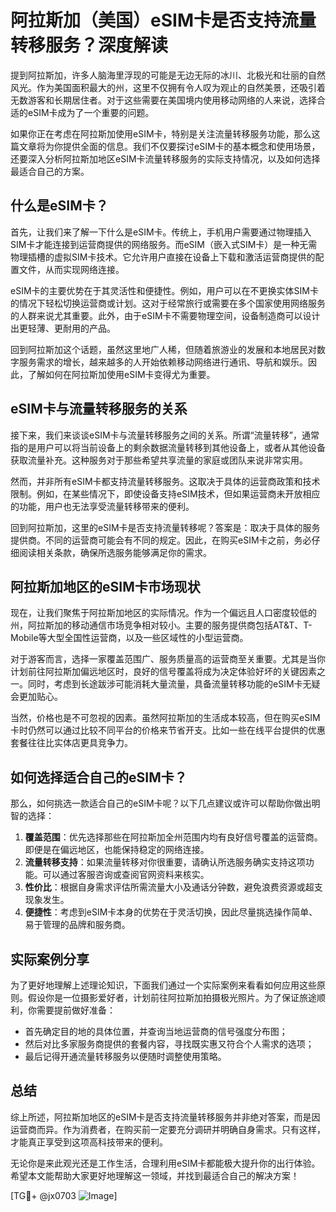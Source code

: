 # 阿拉斯加（美国）eSIM卡是否支持流量转移服务？深度解读

提到阿拉斯加，许多人脑海里浮现的可能是无边无际的冰川、北极光和壮丽的自然风光。作为美国面积最大的州，这里不仅拥有令人叹为观止的自然美景，还吸引着无数游客和长期居住者。对于这些需要在美国境内使用移动网络的人来说，选择合适的eSIM卡成为了一个重要的问题。

如果你正在考虑在阿拉斯加使用eSIM卡，特别是关注流量转移服务功能，那么这篇文章将为你提供全面的信息。我们不仅要探讨eSIM卡的基本概念和使用场景，还要深入分析阿拉斯加地区eSIM卡流量转移服务的实际支持情况，以及如何选择最适合自己的方案。

## 什么是eSIM卡？

首先，让我们来了解一下什么是eSIM卡。传统上，手机用户需要通过物理插入SIM卡才能连接到运营商提供的网络服务。而eSIM（嵌入式SIM卡）是一种无需物理插槽的虚拟SIM卡技术。它允许用户直接在设备上下载和激活运营商提供的配置文件，从而实现网络连接。

eSIM卡的主要优势在于其灵活性和便捷性。例如，用户可以在不更换实体SIM卡的情况下轻松切换运营商或计划。这对于经常旅行或需要在多个国家使用网络服务的人群来说尤其重要。此外，由于eSIM卡不需要物理空间，设备制造商可以设计出更轻薄、更耐用的产品。

回到阿拉斯加这个话题，虽然这里地广人稀，但随着旅游业的发展和本地居民对数字服务需求的增长，越来越多的人开始依赖移动网络进行通讯、导航和娱乐。因此，了解如何在阿拉斯加使用eSIM卡变得尤为重要。

## eSIM卡与流量转移服务的关系

接下来，我们来谈谈eSIM卡与流量转移服务之间的关系。所谓“流量转移”，通常指的是用户可以将当前设备上的剩余数据流量转移到其他设备上，或者从其他设备获取流量补充。这种服务对于那些希望共享流量的家庭或团队来说非常实用。

然而，并非所有eSIM卡都支持流量转移服务。这取决于具体的运营商政策和技术限制。例如，在某些情况下，即使设备支持eSIM技术，但如果运营商未开放相应的功能，用户也无法享受流量转移带来的便利。

回到阿拉斯加，这里的eSIM卡是否支持流量转移呢？答案是：取决于具体的服务提供商。不同的运营商可能会有不同的规定。因此，在购买eSIM卡之前，务必仔细阅读相关条款，确保所选服务能够满足你的需求。

## 阿拉斯加地区的eSIM卡市场现状

现在，让我们聚焦于阿拉斯加地区的实际情况。作为一个偏远且人口密度较低的州，阿拉斯加的移动通信市场竞争相对较小。主要的服务提供商包括AT&T、T-Mobile等大型全国性运营商，以及一些区域性的小型运营商。

对于游客而言，选择一家覆盖范围广、服务质量高的运营商至关重要。尤其是当你计划前往阿拉斯加偏远地区时，良好的信号覆盖将成为决定体验好坏的关键因素之一。同时，考虑到长途跋涉可能消耗大量流量，具备流量转移功能的eSIM卡无疑会更加贴心。

当然，价格也是不可忽视的因素。虽然阿拉斯加的生活成本较高，但在购买eSIM卡时仍然可以通过比较不同平台的价格来节省开支。比如一些在线平台提供的优惠套餐往往比实体店更具竞争力。

## 如何选择适合自己的eSIM卡？

那么，如何挑选一款适合自己的eSIM卡呢？以下几点建议或许可以帮助你做出明智的选择：

1. **覆盖范围**：优先选择那些在阿拉斯加全州范围内均有良好信号覆盖的运营商。即便是在偏远地区，也能保持稳定的网络连接。
2. **流量转移支持**：如果流量转移对你很重要，请确认所选服务确实支持这项功能。可以通过客服咨询或查阅官网资料来核实。
3. **性价比**：根据自身需求评估所需流量大小及通话分钟数，避免浪费资源或超支现象发生。
4. **便捷性**：考虑到eSIM卡本身的优势在于灵活切换，因此尽量挑选操作简单、易于管理的品牌和服务商。

## 实际案例分享

为了更好地理解上述理论知识，下面我们通过一个实际案例来看看如何应用这些原则。假设你是一位摄影爱好者，计划前往阿拉斯加拍摄极光照片。为了保证旅途顺利，你需要提前做好准备：

- 首先确定目的地的具体位置，并查询当地运营商的信号强度分布图；
- 然后对比多家服务商提供的套餐内容，寻找既实惠又符合个人需求的选项；
- 最后记得开通流量转移服务以便随时调整使用策略。

## 总结

综上所述，阿拉斯加地区的eSIM卡是否支持流量转移服务并非绝对答案，而是因运营商而异。作为消费者，在购买前一定要充分调研并明确自身需求。只有这样，才能真正享受到这项高科技带来的便利。

无论你是来此观光还是工作生活，合理利用eSIM卡都能极大提升你的出行体验。希望本文能帮助大家更好地理解这一领域，并找到最适合自己的解决方案！

[TG💪+ @jx0703 ![Image](https://github.com/user-attachments/assets/dbca1d08-cadb-493c-b0ec-ad6f7a83f270)]